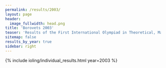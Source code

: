 ```yaml
---
permalink: /results/2003/
layout: page
header:
  image_fullwidth: head.png
title: 'Borovets 2003'
teaser: 'Results of the First International Olympiad in Theoretical, Mathematical and Applied Linguistics'
sitemap: false
results_by_year: true
sidebar: right
---
```


{% include ioling/individual_results.html year=2003 %}